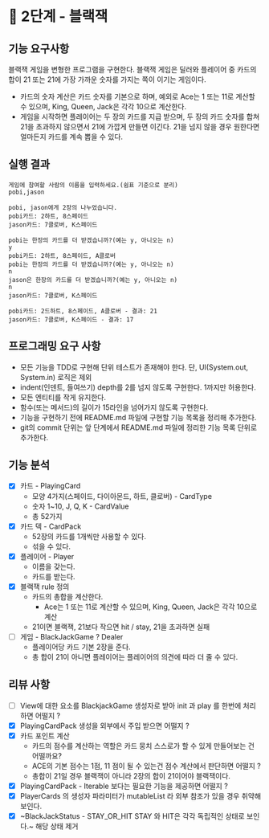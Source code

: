 # 🚀 2단계 - 블랙잭

## 기능 요구사항
블랙잭 게임을 변형한 프로그램을 구현한다. 블랙잭 게임은 딜러와 플레이어 중 카드의 합이 21 또는 21에 가장 가까운 숫자를 가지는 쪽이 이기는 게임이다.
- 카드의 숫자 계산은 카드 숫자를 기본으로 하며, 예외로 Ace는 1 또는 11로 계산할 수 있으며, King, Queen, Jack은 각각 10으로 계산한다.
- 게임을 시작하면 플레이어는 두 장의 카드를 지급 받으며, 두 장의 카드 숫자를 합쳐 21을 초과하지 않으면서 21에 가깝게 만들면 이긴다. 21을 넘지 않을 경우 원한다면 얼마든지 카드를 계속 뽑을 수 있다.

## 실행 결과
```text
게임에 참여할 사람의 이름을 입력하세요.(쉼표 기준으로 분리)
pobi,jason

pobi, jason에게 2장의 나누었습니다.
pobi카드: 2하트, 8스페이드
jason카드: 7클로버, K스페이드

pobi는 한장의 카드를 더 받겠습니까?(예는 y, 아니오는 n)
y
pobi카드: 2하트, 8스페이드, A클로버
pobi는 한장의 카드를 더 받겠습니까?(예는 y, 아니오는 n)
n
jason은 한장의 카드를 더 받겠습니까?(예는 y, 아니오는 n)
n
jason카드: 7클로버, K스페이드

pobi카드: 2드하트, 8스페이드, A클로버 - 결과: 21
jason카드: 7클로버, K스페이드 - 결과: 17
```

## 프로그래밍 요구 사항
- 모든 기능을 TDD로 구현해 단위 테스트가 존재해야 한다. 단, UI(System.out, System.in) 로직은 제외
- indent(인덴트, 들여쓰기) depth를 2를 넘지 않도록 구현한다. 1까지만 허용한다.
- 모든 엔티티를 작게 유지한다.
- 함수(또는 메서드)의 길이가 15라인을 넘어가지 않도록 구현한다.
- 기능을 구현하기 전에 README.md 파일에 구현할 기능 목록을 정리해 추가한다.
- git의 commit 단위는 앞 단계에서 README.md 파일에 정리한 기능 목록 단위로 추가한다.

## 기능 분석
- [x] 카드 - PlayingCard
  - 모양 4가지(스페이드, 다이아몬드, 하트, 클로버) - CardType
  - 숫자 1~10, J, Q, K - CardValue
  - 총 52가지 
- [x] 카드 덱 - CardPack
  - 52장의 카드를 1개씩만 사용할 수 있다.
  - 섞을 수 있다.
- [x] 플레이어 - Player
  - 이름을 갖는다.
  - 카드를 받는다.
- [x] 블랙잭 rule 정의
  - 카드의 총합을 계산한다.
    - Ace는 1 또는 11로 계산할 수 있으며, King, Queen, Jack은 각각 10으로 계산
  - 21이면 블랙잭, 21보다 작으면 hit / stay, 21을 초과하면 실패  
- [ ] 게임 - BlackJackGame ? Dealer
  - 플레이어당 카드 기본 2장을 준다.
  - 총 합이 21이 아니면 플레이어는 플레이어의 의견에 따라 더 줄 수 있다.

## 리뷰 사항 
- [ ] View에 대한 요소를 BlackjackGame 생성자로 받아 init 과 play 를 한번에 처리 하면 어떨지 ?
- [x] PlayingCardPack 생성을 외부에서 주입 받으면 어떨지 ?   
- [x] 카드 포인트 계산 
  - 카드의 점수를 계산하는 역할은 카드 뭉치 스스로가 할 수 있게 만들어보는 건 어떨까요?
  - ACE의 기본 점수는 1점, 11 점이 될 수 있는건 점수 계산에서 판단하면 어떨지 ? 
  - 총합이 21일 경우 블랙잭이 아니라 2장의 합이 21이어야 블랙잭이다. 
- [x] PlayingCardPack - Iterable 보다는 필요한 기능을 제공하면 어떨지 ?
- [x] PlayerCards 의 생성자 파라미터가 mutableList 라 외부 참조가 있을 경우 취약해 보인다. 
- [x] ~BlackJackStatus - STAY_OR_HIT STAY 와 HIT은 각각 독립적인 상태로 보인다.~ 해당 상태 제거
